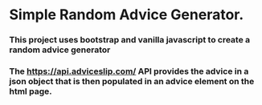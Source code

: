# Simple Random Advice Generator.

### This project uses bootstrap and vanilla javascript to create a random advice generator

### The https://api.adviceslip.com/ API provides the advice in a json object that is then populated in an advice element on the html page.
